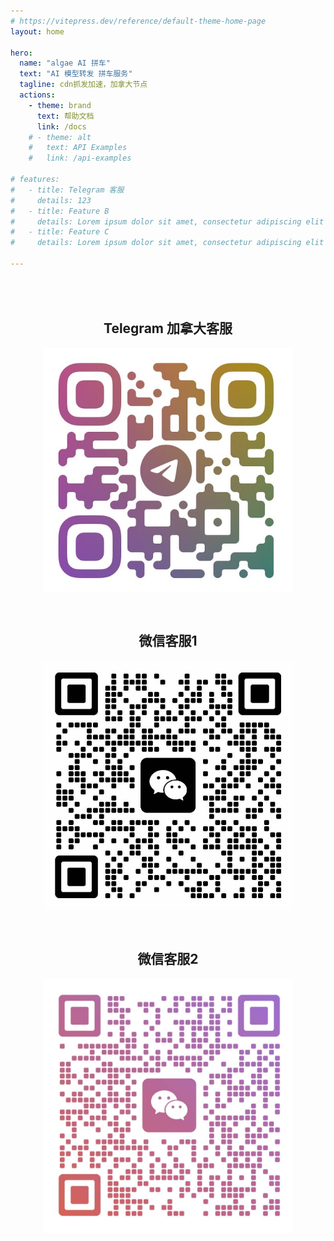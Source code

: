 ```yaml
---
# https://vitepress.dev/reference/default-theme-home-page
layout: home

hero:
  name: "algae AI 拼车"
  text: "AI 模型转发 拼车服务"  
  tagline: cdn抓发加速，加拿大节点 
  actions:
    - theme: brand
      text: 帮助文档
      link: /docs
    # - theme: alt
    #   text: API Examples
    #   link: /api-examples

# features:
#   - title: Telegram 客服 
#     details: 123
#   - title: Feature B
#     details: Lorem ipsum dolor sit amet, consectetur adipiscing elit
#   - title: Feature C
#     details: Lorem ipsum dolor sit amet, consectetur adipiscing elit

---
```

<div style="text-align: center; margin-top: 50px;">
  <div style="display: flex; flex-wrap: wrap; justify-content: center; gap: 30px;">
    <div style="flex: 1 1 300px; max-width: 400px;">
      <h2>Telegram 加拿大客服</h2>
      <img src="/tg-ca1.jpg" alt="Telegram加拿大客服二维码" style="max-width: 100%; height: auto;">
    </div>
    <div style="flex: 1 1 300px; max-width: 400px;">
      <h2>微信客服1</h2>
      <img src="/wechat-cn1.jpg" alt="WeChat客服二维码" style="max-width: 100%; height: auto;">
    </div>
    <div style="flex: 1 1 300px; max-width: 400px;">
      <h2>微信客服2</h2>
      <img src="/wechat-ca1.jpg" alt="WeChat客服二维码" style="max-width: 100%; height: auto;">
    </div>
  </div>
</div>


